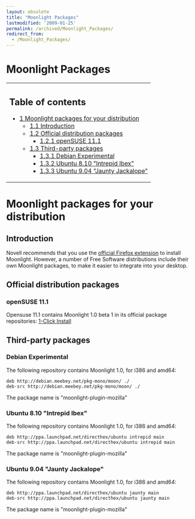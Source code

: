 ```yaml
---
layout: obsolete
title: "Moonlight Packages"
lastmodified: '2009-01-25'
permalink: /archived/Moonlight_Packages/
redirect_from:
  - /Moonlight_Packages/
---
```


Moonlight Packages
==================

<table>
<col width="100%" />
<tbody>
<tr class="odd">
<td align="left"><h2>Table of contents</h2>
<ul>
<li><a href="#moonlight-packages-for-your-distribution">1 Moonlight packages for your distribution</a>
<ul>
<li><a href="#introduction">1.1 Introduction</a></li>
<li><a href="#official-distribution-packages">1.2 Official distribution packages</a>
<ul>
<li><a href="#opensuse-111">1.2.1 openSUSE 11.1</a></li>
</ul></li>
<li><a href="#third-party-packages">1.3 Third-party packages</a>
<ul>
<li><a href="#debian-experimental">1.3.1 Debian Experimental</a></li>
<li><a href="#ubuntu-810-intrepid-ibex">1.3.2 Ubuntu 8.10 &quot;Intrepid Ibex&quot;</a></li>
<li><a href="#ubuntu-904-jaunty-jackalope">1.3.3 Ubuntu 9.04 &quot;Jaunty Jackalope&quot;</a></li>
</ul></li>
</ul></li>
</ul></td>
</tr>
</tbody>
</table>

Moonlight packages for your distribution
========================================

Introduction
------------

Novell recommends that you use the [official Firefox extension](http://go-mono.com/moonlight/) to install Moonlight. However, a number of Free Software distributions include their own Moonlight packages, to make it easier to integrate into your desktop.

Official distribution packages
------------------------------

### openSUSE 11.1

Opensuse 11.1 contains Moonlight 1.0 beta 1 in its official package repositories: [1-Click Install](http://software.opensuse.org/ymp/openSUSE:11.1/standard/moonlight-plugin.ymp)

Third-party packages
--------------------

### Debian Experimental

The following repository contains Moonlight 1.0, for i386 and amd64:

    deb http://debian.meebey.net/pkg-mono/moon/ ./
    deb-src http://debian.meebey.net/pkg-mono/moon/ ./

The package name is "moonlight-plugin-mozilla"

### Ubuntu 8.10 "Intrepid Ibex"

The following repository contains Moonlight 1.0, for i386 and amd64:

    deb http://ppa.launchpad.net/directhex/ubuntu intrepid main
    deb-src http://ppa.launchpad.net/directhex/ubuntu intrepid main

The package name is "moonlight-plugin-mozilla"

### Ubuntu 9.04 "Jaunty Jackalope"

The following repository contains Moonlight 1.0, for i386 and amd64:

    deb http://ppa.launchpad.net/directhex/ubuntu jaunty main
    deb-src http://ppa.launchpad.net/directhex/ubuntu jaunty main

The package name is "moonlight-plugin-mozilla"

